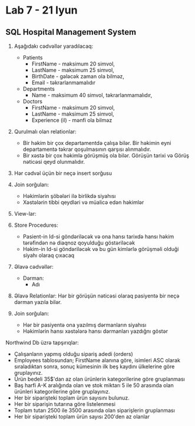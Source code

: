 # Lab 7 - 21 Iyun
## SQL Hospital Management System
1. Aşağıdakı cədvəllər yaradılacaq:
    - Patients 
        - FirstName - maksimum 20 simvol, 
        - LastName - maksimum 25 simvol, 
        - BirthDate - gələcək zaman ola bilməz,
        - Email - təkrarlanmamalıdır
    - Departments 
        - Name - maksimum 40 simvol, təkrarlanmamalıdır,
    - Doctors 
        - FirstName - maksimum 20 simvol, 
        - LastName - maksimum 25 simvol, 
        - Experience (il) - mənfi ola bilməz 
2. Qurulmalı olan relationlar:
    - Bir həkim bir çox departamentdə çalışa bilər. Bir həkimin eyni departamentə təkrar qoşulmasının qarşısı alınmalıdır.
    - Bir xəstə bir çox həkimlə görüşmüş ola bilər. Görüşün tarixi və Görüş nəticəsi qeyd olunmalıdır.
3. Hər cədvəl üçün bir neçə insert sorğusu
4. Join sorğuları:
    - Həkimlərin şöbələri ilə birlikdə siyahısı
    - Xəstələrin tibbi qeydləri və müalicə edən həkimlər
5. View-lar:
    
6. Store Procedures:
    - Pasient-in Id-si göndəriləcək və ona hansı tarixdə hansı həkim tərəfindən nə diaqnoz qoyulduğu göstəriləcək
    - Həkim-in Id-si göndəriləcək və bu gün kimlərlə görüşməli olduği siyahı olaraq çıxacaq
7. Əlavə cədvəllər:
    - Dərman:
        - Adı
8. Əlavə Relationlar:
    Hər bir görüşün nəticəsi olaraq pasiyentə bir neçə dərman yazıla bilər.
9. Join sorğuları:
    - Hər bir pasiyentə ona yazılmış dərmanların siyahısı
    - Həkimlərin hansı xəstələrə hansı dərmanları yazdığnı göstər


Northwind Db üzrə tapşırıqlar:
- Çalışanların yapmış olduğu sipariş adedi (orders)  
- Employees tablosundan; FirstName alanına göre, isimleri ASC olarak sıraladıktan sonra, sonuç kümesinin ilk beş kaydını ülkelerine göre gruplayınız.
- Ürün bedeli 35$'dan az olan ürünlerin kategorilerine göre gruplanması
- Baş harfi A-K aralığında olan ve stok miktarı 5 ile 50 arasında olan ürünleri kategorilerine göre gruplayınız.
- Her bir siparişteki toplam ürün sayısını bulunuz.
- Her bir siparişin tutarına göre listelenmesi
- Toplam tutarı 2500 ile 3500 arasında olan siparişlerin gruplanması
- Her bir siparişteki toplam ürün sayısı 200'den az olanlar